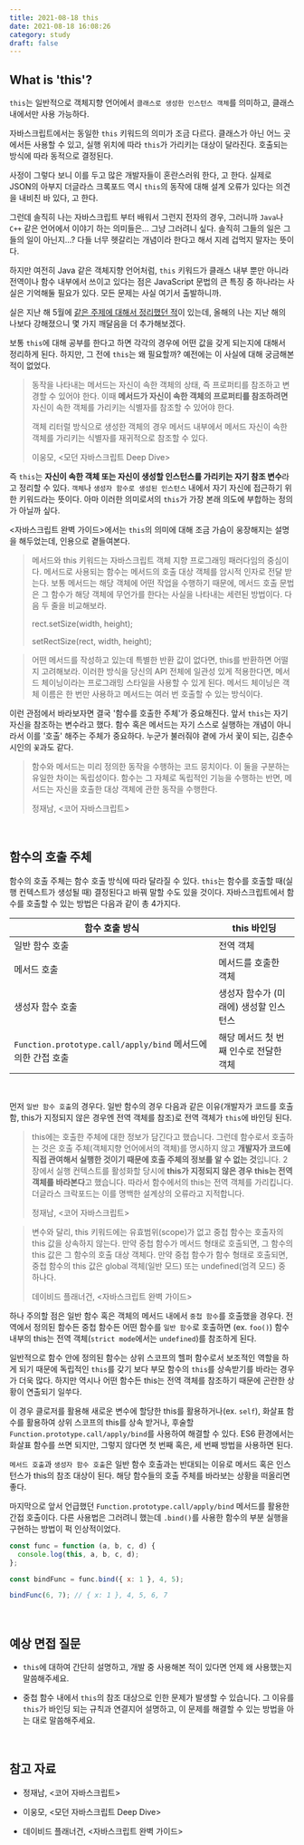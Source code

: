 ```yaml
---
title: 2021-08-18 this
date: 2021-08-18 16:08:26
category: study
draft: false
---
```


## What is 'this'?

`this`는 일반적으로 객체지향 언어에서 `클래스로 생성한 인스턴스 객체`를 의미하고, 클래스 내에서만 사용 가능하다.

자바스크립트에서는 동일한 `this` 키워드의 의미가 조금 다르다. 클래스가 아닌 어느 곳에서든 사용할 수 있고, 실행 위치에 따라 `this`가 가리키는 대상이 달라진다. 호출되는 방식에 따라 동적으로 결정된다.

사정이 그렇다 보니 이를 두고 많은 개발자들이 혼란스러워 한다, 고 한다. 실제로 JSON의 아부지 더글라스 크록포드 역시 `this`의 동작에 대해 설계 오류가 있다는 의견을 내비친 바 있다, 고 한다.

그런데 솔직히 나는 자바스크립트 부터 배워서 그런지 전자의 경우, 그러니까 `Java`나 `C++` 같은 언어에서 이야기 하는 의미들은... 그냥 그러려니 싶다. 솔직히 그들의 일은 그들의 일이 아닌지...? 다들 너무 헷갈리는 개념이라 한다고 해서 지레 겁먹지 말자는 뜻이다.

하지만 여전히 Java 같은 객체지향 언어처럼, `this` 키워드가 클래스 내부 뿐만 아니라 전역이나 함수 내부에서 쓰이고 있다는 점은 JavaScript 문법의 큰 특징 중 하나라는 사실은 기억해둘 필요가 있다. 모든 문제는 사실 여기서 출발하니까.

실은 지난 해 5월에 [같은 주제에 대해서 정리했던 적](https://saengmotmi.netlify.app/study/2020-05-09-this-%EB%B0%94%EC%9D%B8%EB%94%A9/)이 있는데, 올해의 나는 지난 해의 나보다 강해졌으니 몇 가지 깨달음을 더 추가해보겠다.

보통 `this`에 대해 공부를 한다고 하면 각각의 경우에 어떤 값을 갖게 되는지에 대해서 정리하게 된다. 하지만, 그 전에 `this`는 왜 필요할까? 예전에는 이 사실에 대해 궁금해본 적이 없었다.

> 동작을 나타내는 메서드는 자신이 속한 객체의 상태, 즉 프로퍼티를 참조하고 변경할 수 있어야 한다. 이때 **메서드가 자신이 속한 객체의 프로퍼티를 참조하려면** 자신이 속한 객체를 가리키는 식별자를 참조할 수 있어야 한다.
>
> 객체 리터럴 방식으로 생성한 객체의 경우 메서드 내부에서 메서드 자신이 속한 객체를 가리키는 식별자를 재귀적으로 참조할 수 있다.
>
> 이웅모, <모던 자바스크립트 Deep Dive>

즉 `this`는 **자신이 속한 객체 또는 자신이 생성할 인스턴스를 가리키는 자기 참조 변수**라고 정리할 수 있다. `객체`나 `생성자 함수로 생성된 인스턴스` 내에서 자기 자신에 접근하기 위한 키워드라는 뜻이다. 아마 이러한 의미로서의 `this`가 가장 본래 의도에 부합하는 정의가 아닐까 싶다.

<자바스크립트 완벽 가이드>에서는 `this`의 의미에 대해 조금 가슴이 웅장해지는 설명을 해두었는데, 인용으로 곁들여본다.

> 메서드와 this 키워드는 자바스크립트 객체 지향 프로그래밍 패러다임의 중심이다. 메서드로 사용되는 함수는 메서드의 호출 대상 객체를 암시적 인자로 전달 받는다. 보통 메서드는 해당 객체에 어떤 작업을 수행하기 때문에, 메서드 호출 문법은 그 함수가 해당 객체에 무언가를 한다는 사실을 나타내는 세련된 방법이다. 다음 두 줄을 비교해보라.
>
> rect.setSize(width, height);
>
> setRectSize(rect, width, height);

> 어떤 메서드를 작성하고 있는데 특별한 반환 값이 없다면, this를 반환하면 어떨지 고려해보라. 이러한 방식을 당신의 API 전체에 일관성 있게 적용한다면, 메서드 체이닝이라는 프로그래밍 스타일을 사용할 수 있게 된다. 메서드 체이닝은 객체 이름은 한 번만 사용하고 메서드는 여러 번 호출할 수 있는 방식이다.

이런 관점에서 바라보자면 결국 '함수를 호출한 주체'가 중요해진다. 앞서 `this`는 자기 자신을 참조하는 변수라고 했다. 함수 혹은 메서드는 자기 스스로 실행하는 개념이 아니라서 이를 '호출' 해주는 주체가 중요하다. 누군가 불러줘야 곁에 가서 꽃이 되는, 김춘수 시인의 `꽃`과도 같다.

> 함수와 메서드는 미리 정의한 동작을 수행하는 코드 뭉치이다. 이 둘을 구분하는 유일한 차이는 독립성이다.
> 함수는 그 자체로 독립적인 기능을 수행하는 반면, 메서드는 자신을 호출한 대상 객체에 관한 동작을 수행한다.
>
> 정재남, <코어 자바스크립트>

<br>

## 함수의 호출 주체

함수의 호출 주체는 함수 호출 방식에 따라 달라질 수 있다. `this`는 함수를 호출할 때(실행 컨텍스트가 생성될 때) 결정된다고 바꿔 말할 수도 있을 것이다. 자바스크립트에서 함수를 호출할 수 있는 방법은 다음과 같이 총 4가지다.

| 함수 호출 방식                                               | this 바인딩                            |
| ------------------------------------------------------------ | -------------------------------------- |
| 일반 함수 호출                                               | 전역 객체                              |
| 메서드 호출                                                  | 메서드를 호출한 객체                   |
| 생성자 함수 호출                                             | 생성자 함수가 (미래에) 생성할 인스턴스 |
| `Function.prototype.call/apply/bind` 메서드에 의한 간접 호출 | 해당 메서드 첫 번째 인수로 전달한 객체 |

<br>

먼저 `일반 함수 호출`의 경우다. 일반 함수의 경우 다음과 같은 이유(개발자가 코드를 호출함, this가 지정되지 않은 경우엔 전역 객체를 참조)로 전역 객체가 `this`에 바인딩 된다.

> this에는 호출한 주체에 대한 정보가 담긴다고 했습니다. 그런데 함수로서 호출하는 것은 호출 주체(객체지향 언어에서의 객체)를 명시하지 않고 **개발자가 코드에 직접 관여해서 실행한 것이기 때문에 호출 주체의 정보를 알 수 없는 것**입니다. 2장에서 실행 컨텍스트를 활성화할 당시에 **this가 지정되지 않은 경우 this는 전역 객체를 바라본다**고 했습니다. 따라서 함수에서의 this는 전역 객체를 가리킵니다. 더글라스 크락포드는 이를 명백한 설계상의 오류라고 지적합니다.
>
> 정재남, <코어 자바스크립트>

> 변수와 달리, this 키워드에는 유효범위(scope)가 없고 중첩 함수는 호출자의 this 값을 상속하지 않는다. 만약 중첩 함수가 메서드 형태로 호출되면, 그 함수의 this 값은 그 함수의 호출 대상 객체다. 만약 중첩 함수가 함수 형태로 호출되면, 중첩 함수의 this 값은 global 객체(일반 모드) 또는 undefined(엄격 모드) 중 하나다.
>
> 데이비드 플래너건, <자바스크립트 완벽 가이드>

하나 주의할 점은 일반 함수 혹은 객체의 메서드 내에서 `중첩 함수`를 호출했을 경우다. 전역에서 정의된 함수든 중첩 함수든 어떤 함수를 `일반 함수`로 호출하면 (ex. `foo()`) 함수 내부의 this는 전역 객체(`strict mode`에서는 `undefined`)를 참조하게 된다.

일반적으로 함수 안에 정의된 함수는 상위 스코프의 헬퍼 함수로서 보조적인 역할을 하게 되기 때문에 독립적인 `this`를 갖기 보다 부모 함수의 `this`를 상속받기를 바라는 경우가 더욱 많다. 하지만 역시나 어떤 함수든 this는 전역 객체를 참조하기 때문에 곤란한 상황이 연출되기 일쑤다.

이 경우 클로저를 활용해 새로운 변수에 할당한 this를 활용하거나(ex. `self`), 화살표 함수를 활용하여 상위 스코프의 this를 상속 받거나, 후술할 `Function.prototype.call/apply/bind`를 사용하여 해결할 수 있다. ES6 환경에서는 화살표 함수를 쓰면 되지만, 그렇지 않다면 첫 번째 혹은, 세 번째 방법을 사용하면 된다.

`메서드 호출`과 `생성자 함수 호출`은 일반 함수 호출과는 반대되는 이유로 메서드 혹은 인스턴스가 this의 참조 대상이 된다. 해당 함수들의 호출 주체를 바라보는 상황을 떠올리면 좋다.

마지막으로 앞서 언급했던 `Function.prototype.call/apply/bind` 메서드를 활용한 간접 호출이다. 다른 사용법은 그러려니 했는데 `.bind()`를 사용한 함수의 부분 실행을 구현하는 방법이 퍽 인상적이었다.

```js
const func = function (a, b, c, d) {
  console.log(this, a, b, c, d);
};

const bindFunc = func.bind({ x: 1 }, 4, 5);

bindFunc(6, 7); // { x: 1 }, 4, 5, 6, 7
```

<br/>

## 예상 면접 질문

- `this`에 대하여 간단히 설명하고, 개발 중 사용해본 적이 있다면 언제 왜 사용했는지 말씀해주세요.

- 중첩 함수 내에서 `this`의 참조 대상으로 인한 문제가 발생할 수 있습니다. 그 이유를 `this`가 바인딩 되는 규칙과 연결지어 설명하고, 이 문제를 해결할 수 있는 방법을 아는 대로 말씀해주세요.

<br/>

## 참고 자료

- 정재남, <코어 자바스크립트>

- 이웅모, <모던 자바스크립트 Deep Dive>

- 데이비드 플래너건, <자바스크립트 완벽 가이드>
